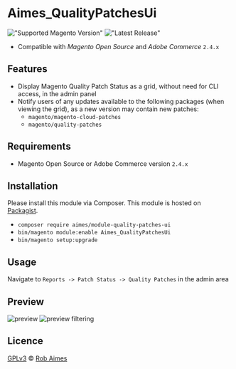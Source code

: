 # Aimes_QualityPatchesUi
!["Supported Magento Version"][magento-badge] !["Latest Release"][release-badge]

* Compatible with _Magento Open Source_ and _Adobe Commerce_ `2.4.x`

## Features
- Display Magento Quality Patch Status as a grid, without need for CLI access, in the admin panel
- Notify users of any updates available to the following packages (when viewing the grid), as a new version may contain new patches:
  - `magento/magento-cloud-patches`
  - `magento/quality-patches`

## Requirements
* Magento Open Source or Adobe Commerce version `2.4.x`

## Installation
Please install this module via Composer. This module is hosted on [Packagist][packagist].

* `composer require aimes/module-quality-patches-ui`
* `bin/magento module:enable Aimes_QualityPatchesUi`
* `bin/magento setup:upgrade`

## Usage
Navigate to `Reports -> Patch Status -> Quality Patches` in the admin area

## Preview
![preview](https://user-images.githubusercontent.com/4225347/222785352-a849b27d-2de0-4e4e-9db4-aac77cbd14de.png)
![preview filtering](https://user-images.githubusercontent.com/4225347/222785473-d04b9e5f-d965-4e3f-b4ff-e86756750fbe.png)


## Licence
[GPLv3][gpl] © [Rob Aimes][author]

[magento-badge]:https://img.shields.io/badge/magento-2.3.x%20%7C%202.4.x-orange.svg?logo=magento&style=for-the-badge
[release-badge]:https://img.shields.io/github/v/release/robaimes/module-quality-patches-ui
[packagist]:https://packagist.org/packages/aimes/module-quality-patches-ui
[gpl]:https://www.gnu.org/licenses/gpl-3.0.en.html
[author]:https://aimes.dev/
[composer-patches]:https://github.com/cweagans/composer-patches
